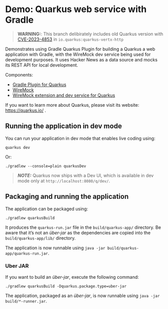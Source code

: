 # Demo: Quarkus web service with Gradle

> **WARNING:**: This branch delibirately includes old Quarkus version with
[CVE-2023-4853](https://quarkus.io/blog/cve-2023-4853/) in `io.quarkus:quarkus-vertx-http`

Demonstrates using Gradle Quarkus Plugin for building a Quarkus a web application with Gradle,
with the WireMock dev service being used for development purposes.
It uses Hacker News as a data source and mocks its REST API for local development.

Components:

- [Gradle Plugin for Quarkus](https://quarkus.io/guides/gradle-tooling)
- [WireMock](https://wiremock.org/)
- [WireMock extension and dev service for Quarkus](https://github.com/quarkiverse/quarkus-wiremock)

If you want to learn more about Quarkus, please visit its website: https://quarkus.io/ .

## Running the application in dev mode

You can run your application in dev mode that enables live coding using:

```shell script
quarkus dev
```

Or:

```shell
./gradlew --console=plain quarkusDev
```

> **_NOTE:_**  Quarkus now ships with a Dev UI, which is available in dev mode only at `http://localhost:8080/q/dev/`.

## Packaging and running the application

The application can be packaged using:

```shell script
./gradlew quarkusBuild
```

It produces the `quarkus-run.jar` file in the `build/quarkus-app/` directory.
Be aware that it’s not an _über-jar_ as the dependencies are copied into the `build/quarkus-app/lib/` directory.

The application is now runnable using `java -jar build/quarkus-app/quarkus-run.jar`.

### Uber JAR

If you want to build an _über-jar_, execute the following command:

```shell script
./gradlew quarkusBuild -Dquarkus.package.type=uber-jar
```

The application, packaged as an _über-jar_, is now runnable using `java -jar build/*-runner.jar`.
